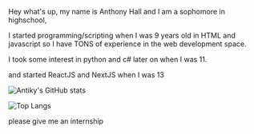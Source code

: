 Hey what's up, my name is Anthony Hall and I am a sophomore in highschool,

I started programming/scripting when I was 9 years old in HTML and javascript so I have TONS of experience in the web development space.

I took some interest in python and c# later on when I was 11.

and started ReactJS and NextJS when I was 13




![Antiky's GitHub stats](https://github-readme-stats.vercel.app/api?username=AntikyLmao&show_icons=true&theme=tokyonight)

![Top Langs](https://github-readme-stats.vercel.app/api/top-langs/?username=AntikyLmao&theme=tokyonight&langs_count=8)



please give me an internship
